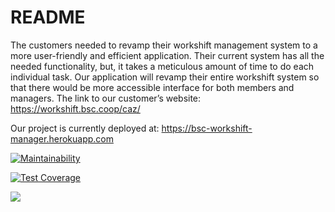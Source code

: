# README

The customers needed to revamp their workshift management system to a more user-friendly and efficient application. Their current system has all the needed functionality, but, it takes a meticulous amount of time to do each individual task. Our application will  revamp their entire workshift system so that there would be more accessible interface for both members and managers. The link to our customer’s website:
https://workshift.bsc.coop/caz/

Our project is currently deployed at:
https://bsc-workshift-manager.herokuapp.com


[![Maintainability](https://api.codeclimate.com/v1/badges/98f4fd2b4774b4306c1f/maintainability)](https://codeclimate.com/github/Celia0/bsc-workshift-manager/maintainability)

[![Test Coverage](https://api.codeclimate.com/v1/badges/98f4fd2b4774b4306c1f/test_coverage)](https://codeclimate.com/github/Celia0/bsc-workshift-manager/test_coverage)


<a href="https://travis-ci.org/Celia0/bsc-workshift-manager"><image src="https://travis-ci.org/Celia0/bsc-workshift-manager.svg?branch=master"/></a>
